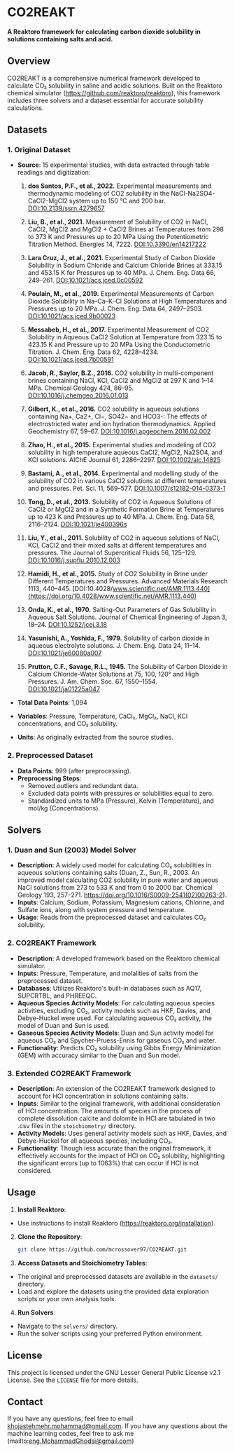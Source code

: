# CO2REAKT

**A Reaktoro framework for calculating carbon dioxide solubility in solutions containing salts and acid.**

## Overview

CO2REAKT is a comprehensive numerical framework developed to calculate CO₂ solubility in saline and acidic solutions. Built on the Reaktoro chemical simulator (https://github.com/reaktoro/reaktoro), this framework includes three solvers and a dataset essential for accurate solubility calculations.

## Datasets

### 1. Original Dataset
- **Source**: 15 experimental studies, with data extracted through table readings and digitization:
  
  1. **dos Santos, P.F., et al., 2022.** Experimental measurements and thermodynamic modeling of CO2 solubility in the NaCl-Na2SO4-CaCl2-MgCl2 system up to 150 °C and 200 bar. [DOI:10.2139/ssrn.4279657](https://doi.org/10.2139/ssrn.4279657)

  2. **Liu, B., et al., 2021.** Measurement of Solubility of CO2 in NaCl, CaCl2, MgCl2 and MgCl2 + CaCl2 Brines at Temperatures from 298 to 373 K and Pressures up to 20 MPa Using the Potentiometric Titration Method. Energies 14, 7222. [DOI:10.3390/en14217222](https://doi.org/10.3390/en14217222)

  3. **Lara Cruz, J., et al., 2021.** Experimental Study of Carbon Dioxide Solubility in Sodium Chloride and Calcium Chloride Brines at 333.15 and 453.15 K for Pressures up to 40 MPa. J. Chem. Eng. Data 66, 249–261. [DOI:10.1021/acs.jced.0c00592](https://doi.org/10.1021/acs.jced.0c00592)

  4. **Poulain, M., et al., 2019.** Experimental Measurements of Carbon Dioxide Solubility in Na–Ca–K–Cl Solutions at High Temperatures and Pressures up to 20 MPa. J. Chem. Eng. Data 64, 2497–2503. [DOI:10.1021/acs.jced.9b00023](https://doi.org/10.1021/acs.jced.9b00023)

  5. **Messabeb, H., et al., 2017.** Experimental Measurement of CO2 Solubility in Aqueous CaCl2 Solution at Temperature from 323.15 to 423.15 K and Pressure up to 20 MPa Using the Conductometric Titration. J. Chem. Eng. Data 62, 4228–4234. [DOI:10.1021/acs.jced.7b00591](https://doi.org/10.1021/acs.jced.7b00591)

  6. **Jacob, R., Saylor, B.Z., 2016.** CO2 solubility in multi-component brines containing NaCl, KCl, CaCl2 and MgCl2 at 297 K and 1–14 MPa. Chemical Geology 424, 86–95. [DOI:10.1016/j.chemgeo.2016.01.013](https://doi.org/10.1016/j.chemgeo.2016.01.013)

  7. **Gilbert, K., et al., 2016.** CO2 solubility in aqueous solutions containing Na+, Ca2+, Cl−, SO42− and HCO3-: The effects of electrostricted water and ion hydration thermodynamics. Applied Geochemistry 67, 59–67. [DOI:10.1016/j.apgeochem.2016.02.002](https://doi.org/10.1016/j.apgeochem.2016.02.002)

  8. **Zhao, H., et al., 2015.** Experimental studies and modeling of CO2 solubility in high temperature aqueous CaCl2, MgCl2, Na2SO4, and KCl solutions. AIChE Journal 61, 2286–2297. [DOI:10.1002/aic.14825](https://doi.org/10.1002/aic.14825)

  9. **Bastami, A., et al., 2014.** Experimental and modelling study of the solubility of CO2 in various CaCl2 solutions at different temperatures and pressures. Pet. Sci. 11, 569–577. [DOI:10.1007/s12182-014-0373-1](https://doi.org/10.1007/s12182-014-0373-1)

  10. **Tong, D., et al., 2013.** Solubility of CO2 in Aqueous Solutions of CaCl2 or MgCl2 and in a Synthetic Formation Brine at Temperatures up to 423 K and Pressures up to 40 MPa. J. Chem. Eng. Data 58, 2116–2124. [DOI:10.1021/je400396s](https://doi.org/10.1021/je400396s)

  11. **Liu, Y., et al., 2011.** Solubility of CO2 in aqueous solutions of NaCl, KCl, CaCl2 and their mixed salts at different temperatures and pressures. The Journal of Supercritical Fluids 56, 125–129. [DOI:10.1016/j.supflu.2010.12.003](https://doi.org/10.1016/j.supflu.2010.12.003)

  12. **Hamidi, H., et al., 2015.** Study of CO2 Solubility in Brine under Different Temperatures and Pressures. Advanced Materials Research 1113, 440–445. [DOI:10.4028/www.scientific.net/AMR.1113.440](https://doi.org/10.4028/www.scientific.net/AMR.1113.440)
 
  13. **Onda, K., et al., 1970.** Salting-Out Parameters of Gas Solubility in Aqueous Salt Solutions. Journal of Chemical Engineering of Japan 3, 18–24. [DOI:10.1252/jcej.3.18](https://doi.org/10.1252/jcej.3.18)

  14. **Yasunishi, A., Yoshida, F., 1979.** Solubility of carbon dioxide in aqueous electrolyte solutions. J. Chem. Eng. Data 24, 11–14. [DOI:10.1021/je60080a007](https://doi.org/10.1021/je60080a007)
 
  15. **Prutton, C.F., Savage, R.L., 1945.** The Solubility of Carbon Dioxide in Calcium Chloride-Water Solutions at 75, 100, 120° and High Pressures. J. Am. Chem. Soc. 67, 1550–1554. [DOI:10.1021/ja01225a047](https://doi.org/10.1021/ja01225a047)

- **Total Data Points**: 1,094
- **Variables**: Pressure, Temperature, CaCl₂, MgCl₂, NaCl, KCl concentrations, and CO₂ solubility.
- **Units**: As originally extracted from the source studies.

### 2. Preprocessed Dataset
- **Data Points**: 999 (after preprocessing).
- **Preprocessing Steps**:
  - Removed outliers and redundant data.
  - Excluded data points with pressures or solubilities equal to zero.
  - Standardized units to MPa (Pressure), Kelvin (Temperature), and mol/kg (Concentrations).

## Solvers

### 1. Duan and Sun (2003) Model Solver
- **Description**: A widely used model for calculating CO₂ solubilities in aqueous solutions containing salts (Duan, Z., Sun, R., 2003. An improved model calculating CO2 solubility in pure water and aqueous NaCl solutions from 273 to 533 K and from 0 to 2000 bar. Chemical Geology 193, 257–271. https://doi.org/10.1016/S0009-2541(02)00263-2).
- **Inputs**: Calcium, Sodium, Potassium, Magnesium cations, Chlorine, and Sulfate ions, along with system pressure and temperature.
- **Usage**: Reads from the preprocessed dataset and calculates CO₂ solubility.

### 2. CO2REAKT Framework
- **Description**: A developed framework based on the Reaktoro chemical simulator.
- **Inputs**: Pressure, Temperature, and molalities of salts from the preprocessed dataset.
- **Databases**: Utilizes Reaktoro's built-in databases such as AQ17, SUPCRTBL, and PHREEQC.
- **Aqueous Species Activity Models**: For calculating aqueous species activities, excluding CO₂, activity models such as HKF, Davies, and Debye-Huckel were used. For calculating aqueous CO₂ activity, the model of Duan and Sun is used.
- **Gaseous Species Activity Models**: Duan and Sun activity model for aqueous CO₂ and Spycher-Pruess-Ennis for gaseous CO₂ and water.
- **Functionality**: Predicts CO₂ solubility using Gibbs Energy Minimization (GEM) with accuracy similar to the Duan and Sun model.

### 3. Extended CO2REAKT Framework
- **Description**: An extension of the CO2REAKT framework designed to account for HCl concentration in solutions containing salts.
- **Inputs**: Similar to the original framework, with additional consideration of HCl concentration. The amounts of species in the process of complete dissolution calcite and dolomite in HCl are tabulated in two .csv files in the `stoichiometry/` directory.
- **Activity Models**: Uses general activity models such as HKF, Davies, and Debye-Huckel for all aqueous species, including CO₂.
- **Functionality**: Though less accurate than the original framework, it effectively accounts for the impact of HCl on CO₂ solubility, highlighting the significant errors (up to 1063%) that can occur if HCl is not considered.

## Usage

1. **Install Reaktoro**:
- Use instructions to install Reaktoro (https://reaktoro.org/installation).

2. **Clone the Repository**:
   ```bash
   git clone https://github.com/mcrossover97/CO2REAKT.git

3. **Access Datasets and Stoichiometry Tables**:
- The original and preprocessed datasets are available in the `datasets/` directory.
- Load and explore the datasets using the provided data exploration scripts or your own analysis tools.

4. **Run Solvers**:
- Navigate to the `solvers/` directory.
- Run the solver scripts using your preferred Python environment.

## License

This project is licensed under the GNU Lesser General Public License v2.1 License. See the `LICENSE` file for more details.

## Contact

If you have any questions, feel free to email [khojastehmehr.mohammad@gmail.com](mailto:khojatehmehr.mohammad@gmail.com).
If you have any questions about the machine learning codes, feel free to ask me (mailto:eng.MohammadGhodsi@gmail.com)


